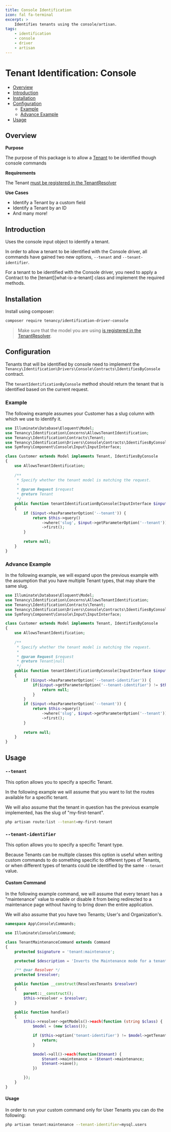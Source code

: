 ```yaml
---
title: Console Identification
icon: fal fa-terminal
excerpt: >
    Identifies tenants using the console/artisan.
tags:
    - identification
    - console
    - driver
    - artisan
---
```


# Tenant Identification: Console

- [Overview](#overview)
- [Introduction](#introduction)
- [Installation](#installation)
- [Configuration](#configuration)
  - [Example](#example)
  - [Advance Example](#advance-example)
- [Usage](#usage)

## Overview

**Purpose**

The purpose of this package is to allow a [Tenant](what-is-a-tenant) to be identified though console commands

**Requirements**

The Tenant [must be registered in the TenantResolver](identification-general)

**Use Cases**

- Identify a Tenant by a custom field
- Identify a Tenant by an ID
- And many more!

## Introduction

Uses the console input object to identify a tenant. 

In order to allow a tenant to be identified with the Console driver, all
commands have gained two new options, `--tenant` and `--tenant-identifier`.

For a tenant to be identified with the Console driver, you
need to apply a Contract to the [tenant][what-is-a-tenant] class and implement the required
methods.

## Installation
Install using composer:

```bash
composer require tenancy/identification-driver-console
```
> Make sure that the model you are using [is registered in the TenantResolver](identification-general).

## Configuration

Tenants that will be identified by console need to implement the `Tenancy\Identification\Drivers\Console\Contracts\IdentifiesByConsole` contract.

The `tenantIdentificationByConsole` method should return the tenant that is identified based on the current request.

### Example

The following example assumes your Customer has a slug column with which we use to identify it.

```php
use Illuminate\Database\Eloquent\Model;
use Tenancy\Identification\Concerns\AllowsTenantIdentification;
use Tenancy\Identification\Contracts\Tenant;
use Tenancy\Identification\Drivers\Console\Contracts\IdentifiesByConsole;
use Symfony\Component\Console\Input\InputInterface;

class Customer extends Model implements Tenant, IdentifiesByConsole
{
    use AllowsTenantIdentification;
  
    /**
     * Specify whether the tenant model is matching the request.
     *
     * @param Request $request
     * @return Tenant
     */
    public function tenantIdentificationByConsole(InputInterface $input): ?Tenant
    {
        if ($input->hasParameterOption('--tenant')) {
            return $this->query()
                ->where('slug', $input->getParameterOption('--tenant'))
                ->first();
        }
        
        return null;
    }
}
```

### Advance Example

In the following example, we will expand upon the previous example with the assumption that you have multiple Tenant types, that may share the same slug.

```php
use Illuminate\Database\Eloquent\Model;
use Tenancy\Identification\Concerns\AllowsTenantIdentification;
use Tenancy\Identification\Contracts\Tenant;
use Tenancy\Identification\Drivers\Console\Contracts\IdentifiesByConsole;
use Symfony\Component\Console\Input\InputInterface;

class Customer extends Model implements Tenant, IdentifiesByConsole
{
    use AllowsTenantIdentification;
  
    /**
     * Specify whether the tenant model is matching the request.
     *
     * @param Request $request
     * @return Tenant|null
     */
    public function tenantIdentificationByConsole(InputInterface $input): ?Tenant
    {
        if ($input->hasParameterOption('--tenant-identifier')) {
            if($input->getParameterOption('--tenant-identifier') != $this->getTenantIdentifier()) {
                return null;
            }
        }
        if ($input->hasParameterOption('--tenant')) {
            return $this->query()
                ->where('slug', $input->getParameterOption('--tenant'))
                ->first();
        }
        
        return null;
    }
}
```



## Usage

### `--tenant`

This option allows you to specify a specific Tenant.

In the following example we will assume that you want to list the routes available for a specific tenant.

We will also assume that the tenant in question has the previous example implemented, has the slug of "my-first-tenant".

```bash
php artisan route:list --tenant=my-first-tenant
```

### `--tenant-identifier`

This option allows you to specify a specific Tenant type.

Because Tenants can be multiple classes this option is useful when writing custom commands to do something specific to different types of Tenants, or when different types of tenants could be identified by the same `--tenant` value.

#### Custom Command

In the following example command, we will assume that every tenant has a "maintenance" value to enable or disable it from being redirected to a maintenance page without having to bring down the entire application.

We will also assume that you have two Tenants; User's and Organization's. 

```php
namespace App\Console\Commands;

use Illuminate\Console\Command;

class TenantMaintenanceCommand extends Command
{
    protected $signature = 'tenant:maintenance';

    protected $description = 'Inverts the Maintenance mode for a tenant';

    /** @var Resolver */
    protected $resolver;

    public function __construct(ResolvesTenants $resolver)
    {
        parent::__construct();
        $this->resolver = $resolver;
    }

    public function handle()
    {
        $this->resolver->getModels()->each(function (string $class) {
            $model = (new $class());

            if ($this->option('tenant-identifier') != $model->getTenantIdentifier()) {
                return;
            }

            $model->all()->each(function($tenant) {
                $tenant->maintenance = !$tenant->maintenance;
                $tenant->save();
            })

        });
    }
}
```

#### Usage

In order to run your custom command only for User Tenants you can do the following:

```bash
php artisan tenant:maintenance --tenant-identifier=mysql.users
```

